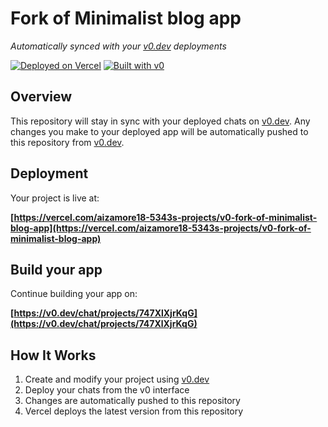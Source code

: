 # Fork of Minimalist blog app

*Automatically synced with your [v0.dev](https://v0.dev) deployments*

[![Deployed on Vercel](https://img.shields.io/badge/Deployed%20on-Vercel-black?style=for-the-badge&logo=vercel)](https://vercel.com/aizamore18-5343s-projects/v0-fork-of-minimalist-blog-app)
[![Built with v0](https://img.shields.io/badge/Built%20with-v0.dev-black?style=for-the-badge)](https://v0.dev/chat/projects/747XlXjrKqG)

## Overview

This repository will stay in sync with your deployed chats on [v0.dev](https://v0.dev).
Any changes you make to your deployed app will be automatically pushed to this repository from [v0.dev](https://v0.dev).

## Deployment

Your project is live at:

**[https://vercel.com/aizamore18-5343s-projects/v0-fork-of-minimalist-blog-app](https://vercel.com/aizamore18-5343s-projects/v0-fork-of-minimalist-blog-app)**

## Build your app

Continue building your app on:

**[https://v0.dev/chat/projects/747XlXjrKqG](https://v0.dev/chat/projects/747XlXjrKqG)**

## How It Works

1. Create and modify your project using [v0.dev](https://v0.dev)
2. Deploy your chats from the v0 interface
3. Changes are automatically pushed to this repository
4. Vercel deploys the latest version from this repository
